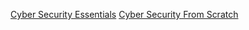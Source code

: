 [Cyber Security Essentials](cybersecurity_essentials)
[Cyber Security From Scratch](cybersecurity_from_scratch)
